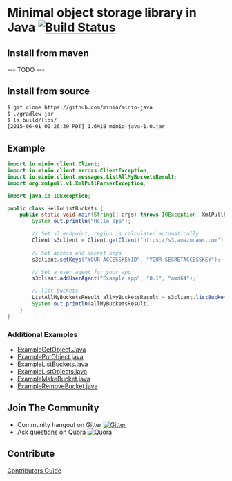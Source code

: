 # Minimal object storage library in Java [![Build Status](https://travis-ci.org/minio/minio-java.svg)](https://travis-ci.org/minio/minio-java)

## Install from maven

--- TODO --- 

## Install from source

```sh
$ git clone https://github.com/minio/minio-java
$ ./gradlew jar
$ ls build/libs/
[2015-06-01 00:26:39 PDT] 1.6MiB minio-java-1.0.jar
```

## Example
```java
import io.minio.client.Client;
import io.minio.client.errors.ClientException;
import io.minio.client.messages.ListAllMyBucketsResult;
import org.xmlpull.v1.XmlPullParserException;

import java.io.IOException;

public class HelloListBuckets {
    public static void main(String[] args) throws IOException, XmlPullParserException, ClientException {
        System.out.println("Hello app");

        // Set s3 endpoint, region is calculated automatically
        Client s3client = Client.getClient("https://s3.amazonaws.com");
        
        // Set access and secret keys
        s3client.setKeys("YOUR-ACCESSKEYID", "YOUR-SECRETACCESSKEY");

        // Set a user agent for your app
        s3client.addUserAgent("Example app", "0.1", "amd64");

        // list buckets
        ListAllMyBucketsResult allMyBucketsResult = s3client.listBuckets();
        System.out.println(allMyBucketsResult);
    }
}
```

### Additional Examples

* [ExampleGetObject.Java](./src/test/java/io/minio/example/ExampleGetObject.java)
* [ExamplePutObject.java](./src/test/java/io/minio/example/ExamplePutObject.java)
* [ExampleListBuckets.java](./src/test/java/io/minio/example/ExampleListBuckets.java)
* [ExampleListObjects.java](./src/test/java/io/minio/example/ExampleListObjects.java)
* [ExampleMakeBucket.java](./src/test/java/io/minio/example/ExampleMakeBucket.java)
* [ExampleRemoveBucket.java](./src/test/java/io/minio/example/ExampleRemoveBucket.java)

## Join The Community
* Community hangout on Gitter    [![Gitter](https://badges.gitter.im/Join%20Chat.svg)](https://gitter.im/Minio/minio?utm_source=badge&utm_medium=badge&utm_campaign=pr-badge&utm_content=badge)
* Ask questions on Quora  [![Quora](http://upload.wikimedia.org/wikipedia/commons/thumb/5/57/Quora_logo.svg/55px-Quora_logo.svg.png)](http://www.quora.com/Minio)

## Contribute

[Contributors Guide](./CONTRIBUTING.md)
